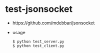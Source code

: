 test-jsonsocket
===============
* https://github.com/mdebbar/jsonsocket
* usage

  ```
  $ python test_server.py
  $ python test_client.py
  ```
